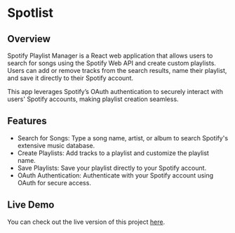 # Spotlist

## Overview

Spotify Playlist Manager is a React web application that allows users to search for songs using the Spotify Web API and create custom playlists. Users can add or remove tracks from the search results, name their playlist, and save it directly to their Spotify account.

This app leverages Spotify’s OAuth authentication to securely interact with users' Spotify accounts, making playlist creation seamless.

## Features

* Search for Songs: Type a song name, artist, or album to search Spotify's extensive music database.
* Create Playlists: Add tracks to a playlist and customize the playlist name.
* Save Playlists: Save your playlist directly to your Spotify account.
* OAuth Authentication: Authenticate with your Spotify account using OAuth for secure access.

## Live Demo

You can check out the live version of this project [here](nthuang.github.io/Spotlist).





